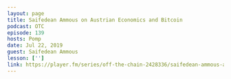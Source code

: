 ```yaml
---
layout: page
title: Saifedean Ammous on Austrian Economics and Bitcoin
podcast: OTC
episode: 139
hosts: Pomp
date: Jul 22, 2019
guest: Saifedean Ammous
lesson: ['']
link: https://player.fm/series/off-the-chain-2428336/saifedean-ammous-author-of-the-bitcoin-standard-the-future-of-bitcoin-and-the-global-economy
---
```

